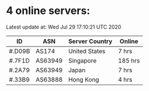 # 4 online servers:

Latest update at: Wed Jul 29 17:10:21 UTC 2020

| ID | ASN | Server Country | Online |
| -- | --- | -------------- | ------ |
| #.D09B | AS174 | United States | 7 hrs |
| #.7F1D | AS63949 | Singapore | 185 hrs |
| #.2A79 | AS63949 | Japan | 7 hrs |
| #.33B9 | AS63888 | Hong Kong | 4 hrs |

